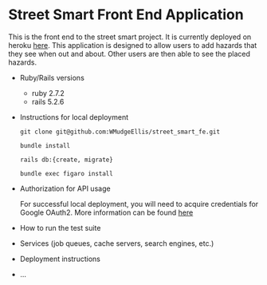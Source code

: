 # Street Smart Front End Application

This is the front end to the street smart project. It is currently deployed on heroku [here](https://street-smart-fe.herokuapp.com/). This application is designed to allow users to add hazards that they see when out and about. Other users are then able to see the placed hazards.

* Ruby/Rails versions

  - ruby 2.7.2 
  - rails 5.2.6

* Instructions for local deployment
  
  ```
  git clone git@github.com:WMudgeEllis/street_smart_fe.git
  
  bundle install 
  
  rails db:{create, migrate}

  bundle exec figaro install
  
  ```
  
* Authorization for API usage
  
  For successful local deployment, you will need to acquire credentials for Google OAuth2. More information can be found [here](https://developers.google.com/identity/protocols/oauth2)


* How to run the test suite

* Services (job queues, cache servers, search engines, etc.)

* Deployment instructions

* ...
